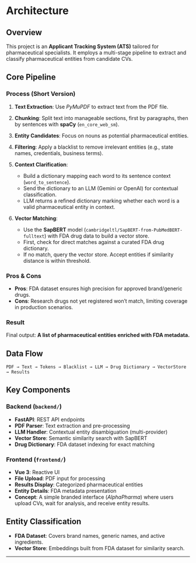 # Architecture

## Overview

This project is an **Applicant Tracking System (ATS)** tailored for pharmaceutical specialists. It employs a multi-stage pipeline to extract and classify pharmaceutical entities from candidate CVs.

## Core Pipeline

### Process (Short Version)

1. **Text Extraction**: Use *PyMuPDF* to extract text from the PDF file.
2. **Chunking**: Split text into manageable sections, first by paragraphs, then by sentences with **spaCy** (`en_core_web_sm`).
3. **Entity Candidates**: Focus on nouns as potential pharmaceutical entities.
4. **Filtering**: Apply a blacklist to remove irrelevant entities (e.g., state names, credentials, business terms).
5. **Context Clarification**:

   * Build a dictionary mapping each word to its sentence context (`word_to_sentence`).
   * Send the dictionary to an LLM (Gemini or OpenAI) for contextual classification.
   * LLM returns a refined dictionary marking whether each word is a valid pharmaceutical entity in context.
6. **Vector Matching**:

   * Use the **SapBERT** model (`cambridgeltl/SapBERT-from-PubMedBERT-fulltext`) with FDA drug data to build a vector store.
   * First, check for direct matches against a curated FDA drug dictionary.
   * If no match, query the vector store. Accept entities if similarity distance is within threshold.

### Pros & Cons

* **Pros**: FDA dataset ensures high precision for approved brand/generic drugs.
* **Cons**: Research drugs not yet registered won’t match, limiting coverage in production scenarios.

### Result

Final output: **A list of pharmaceutical entities enriched with FDA metadata.**

## Data Flow

```
PDF → Text → Tokens → Blacklist → LLM → Drug Dictionary → VectorStore → Results
```

## Key Components

### Backend (`backend/`)

* **FastAPI**: REST API endpoints
* **PDF Parser**: Text extraction and pre-processing
* **LLM Handler**: Contextual entity disambiguation (multi-provider)
* **Vector Store**: Semantic similarity search with SapBERT
* **Drug Dictionary**: FDA dataset indexing for exact matching

### Frontend (`frontend/`)

* **Vue 3**: Reactive UI
* **File Upload**: PDF input for processing
* **Results Display**: Categorized pharmaceutical entities
* **Entity Details**: FDA metadata presentation
* **Concept**: A simple branded interface (*AlphaPharma*) where users upload CVs, wait for analysis, and receive entity results.

## Entity Classification

* **FDA Dataset**: Covers brand names, generic names, and active ingredients.
* **Vector Store**: Embeddings built from FDA dataset for similarity search.

---
